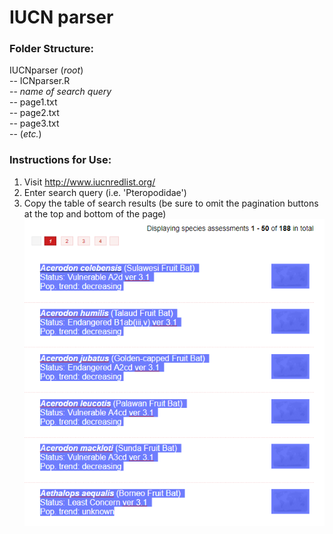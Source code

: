 # IUCN parser

### Folder Structure:

IUCNparser (*root*)  
-- ICNparser.R  
-- *name of search query*  
    -- page1.txt  
    -- page2.txt  
    -- page3.txt  
    -- (*etc.*)

### Instructions for Use:

1. Visit http://www.iucnredlist.org/
2. Enter search query (i.e. 'Pteropodidae')
3. Copy the table of search results (be sure to omit the pagination buttons at the top and bottom of the page)
![alt text](Assets/p1.png)